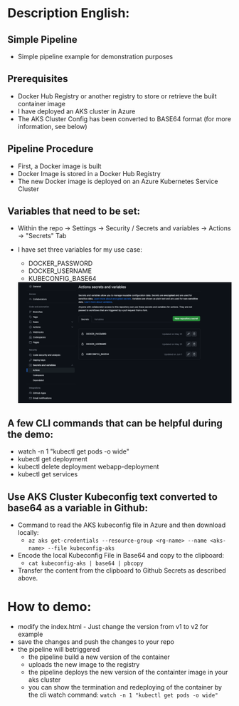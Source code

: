 # Description English:
## Simple Pipeline
* Simple pipeline example for demonstration purposes

## Prerequisites
* Docker Hub Registry or another registry to store or retrieve the built container image
* I have deployed an AKS cluster in Azure
* The AKS Cluster Config has been converted to BASE64 format (for more information, see below)

## Pipeline Procedure
* First, a Docker image is built
* Docker Image is stored in a Docker Hub Registry
* The new Docker image is deployed on an Azure Kubernetes Service Cluster

## Variables that need to be set:
* Within the repo -> Settings -> Security / Secrets and variables -> Actions -> "Secrets" Tab
* I have set three variables for my use case:
  * DOCKER_PASSWORD
  * DOCKER_USERNAME
  * KUBECONFIG_BASE64
  
  <img src="media/simple-pipeline-secrets-vars.png"/>

## A few CLI commands that can be helpful during the demo:
* watch -n 1 "kubectl get pods -o wide"
* kubectl get deployment
* kubectl delete deployment webapp-deployment
* kubectl get services

## Use AKS Cluster Kubeconfig text converted to base64 as a variable in Github:
* Command to read the AKS kubeconfig file in Azure and then download locally:
  * ``` az aks get-credentials --resource-group <rg-name> --name <aks-name> --file kubeconfig-aks ```
* Encode the local Kubeconfig File in Base64 and copy to the clipboard:
  * ``` cat kubeconfig-aks | base64 | pbcopy ```
* Transfer the content from the clipboard to Github Secrets as described above.

# How to demo:
* modify the index.html - Just change the version from v1 to v2 for example
* save the changes and push the changes to your repo
* the pipeline will betriggered
  * the pipeline build a new version of the container
  * uploads the new image to the registry
  * the pipeline deploys the new version of the containter image in your aks cluster
  * you can show the termination and redeploying of the container by the cli watch command: ``` watch -n 1 "kubectl get pods -o wide" ```


